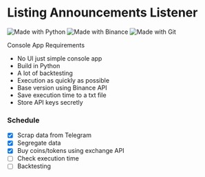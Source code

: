 # Listing Announcements Listener

![Made with Python](https://img.shields.io/badge/python-3670A0?style=for-the-badge&logo=python&logoColor=ffdd54) ![Made with Binance](https://img.shields.io/badge/Binance-FCD535?style=for-the-badge&logo=binance&logoColor=white) ![Made with Git](https://img.shields.io/badge/git-%23F05033.svg?style=for-the-badge&logo=git&logoColor=white)

Console App Requirements

  - No UI just simple console app
  - Build in Python
  - A lot of backtesting
  - Execution as quickly as possible
  - Base version using Binance API
  - Save execution time to a txt file
  - Store API keys secretly
  
### Schedule
- [x] Scrap data from Telegram
- [x] Segregate data
- [x] Buy coins/tokens using exchange API
- [ ] Check execution time
- [ ] Backtesting